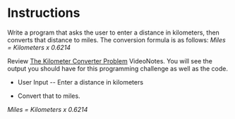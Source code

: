 # Instructions  

Write a program that asks the user to enter a distance in kilometers, then converts that distance to miles. The conversion formula is as follows: *Miles = Kilometers x 0.6214*

Review [The Kilometer Converter Problem](https://mediaplayer.pearsoncmg.com/assets/_video.true/The_Kilometer_Converter_Problem) VideoNotes. You will see the output you should have for this programming challenge as well as the code.
 
 * User Input -- Enter a distance in kilometers

 * Convert that to miles.

 *Miles = Kilometers x 0.6214*